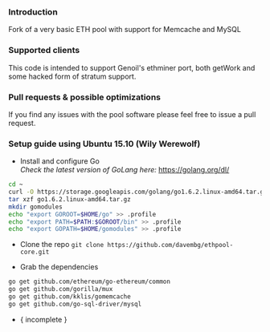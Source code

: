### Introduction
Fork of a very basic ETH pool with support for Memcache and MySQL

### Supported clients
This code is intended to support Genoil's ethminer port, both getWork and some hacked form of stratum support.

### Pull requests & possible optimizations
If you find any issues with the pool software please feel free to issue a pull request.

### Setup guide using Ubuntu 15.10 (Wily Werewolf)
* Install and configure Go<br />
*Check the latest version of GoLang here:* https://golang.org/dl/
```bash
cd ~
curl -O https://storage.googleapis.com/golang/go1.6.2.linux-amd64.tar.gz
tar xzf go1.6.2.linux-amd64.tar.gz
mkdir gomodules
echo "export GOROOT=$HOME/go" >> .profile
echo "export PATH=$PATH:$GOROOT/bin" >> .profile
echo "export GOPATH=$HOME/gomodules" >> .profile
```

* Clone the repo
`git clone https://github.com/davembg/ethpool-core.git`

* Grab the dependencies
```bash
go get github.com/ethereum/go-ethereum/common
go get github.com/gorilla/mux
go get github.com/kklis/gomemcache
go get github.com/go-sql-driver/mysql
```
* { incomplete }
